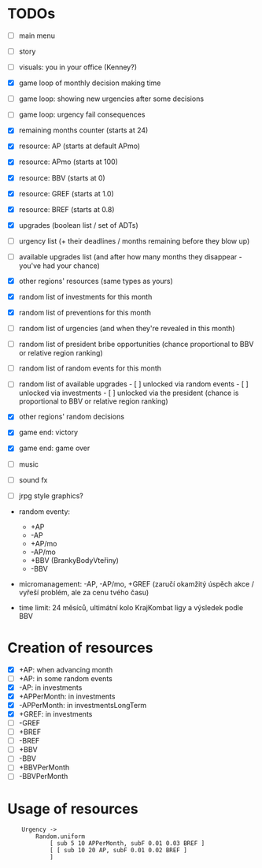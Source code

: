 # TODOs

- [ ] main menu

- [ ] story

- [ ] visuals: you in your office (Kenney?)

- [x] game loop of monthly decision making time
- [ ] game loop: showing new urgencies after some decisions
- [ ] game loop: urgency fail consequences

- [x] remaining months counter (starts at 24)
- [x] resource: AP (starts at default APmo)
- [x] resource: APmo (starts at 100)
- [x] resource: BBV (starts at 0)
- [x] resource: GREF (starts at 1.0)
- [x] resource: BREF (starts at 0.8)
- [x] upgrades (boolean list / set of ADTs)
- [ ] urgency list (+ their deadlines / months remaining before they blow up)
- [ ] available upgrades list (and after how many months they disappear - you've had your chance)

- [x] other regions' resources (same types as yours)

- [x] random list of investments for this month
- [x] random list of preventions for this month
- [ ] random list of urgencies (and when they're revealed in this month)
- [ ] random list of president bribe opportunities (chance proportional to BBV or relative region ranking)
- [ ] random list of random events for this month
- [ ] random list of available upgrades
      - [ ] unlocked via random events
      - [ ] unlocked via investments
      - [ ] unlocked via the president (chance is proportional to BBV or relative region ranking)

- [x] other regions' random decisions

- [x] game end: victory
- [x] game end: game over

- [ ] music
- [ ] sound fx
- [ ] jrpg style graphics?


* random eventy:
  * +AP
  * -AP
  * +AP/mo
  * -AP/mo
  * +BBV (BrankyBodyVteřiny)
  * -BBV


* micromanagement: -AP, -AP/mo, +GREF (zaručí okamžitý úspěch akce / vyřeší problém, ale za cenu tvého času)

* time limit: 24 měsíců, ultimátní kolo KrajKombat ligy a výsledek podle BBV



# Creation of resources
- [x] +AP: when advancing month
- [ ] +AP: in some random events
- [x] -AP: in investments
- [x] +APPerMonth: in investments
- [x] -APPerMonth: in investmentsLongTerm
- [x] +GREF: in investments
- [ ] -GREF
- [ ] +BREF
- [ ] -BREF
- [ ] +BBV
- [ ] -BBV
- [ ] +BBVPerMonth
- [ ] -BBVPerMonth

# Usage of resources



        Urgency ->
            Random.uniform
                [ sub 5 10 APPerMonth, subF 0.01 0.03 BREF ]
                [ [ sub 10 20 AP, subF 0.01 0.02 BREF ]
                ]